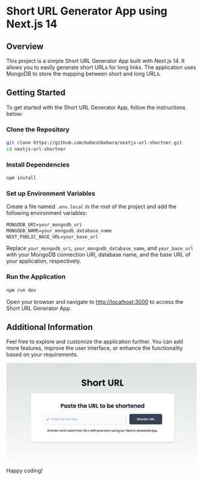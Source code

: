 # Short URL Generator App using Next.js 14

## Overview

This project is a simple Short URL Generator App built with Next.js 14. It allows you to easily generate short URLs for long links. The application uses MongoDB to store the mapping between short and long URLs.

## Getting Started

To get started with the Short URL Generator App, follow the instructions below:

### Clone the Repository

```bash
git clone https://github.com/maheshbohara/nextjs-url-shortner.git
cd nextjs-url-shortner
```

### Install Dependencies

```bash
npm install
```

### Set up Environment Variables

Create a file named `.env.local` in the root of the project and add the following environment variables:

```env
MONGODB_URI=your_mongodb_uri
MONGODB_NAME=your_mongodb_database_name
NEXT_PUBLIC_BASE_URL=your_base_url
```

Replace `your_mongodb_uri`, `your_mongodb_database_name`, and `your_base_url` with your MongoDB connection URI, database name, and the base URL of your application, respectively.

### Run the Application

```bash
npm run dev
```

Open your browser and navigate to [http://localhost:3000](http://localhost:3000) to access the Short URL Generator App.

## Additional Information

Feel free to explore and customize the application further. You can add more features, improve the user interface, or enhance the functionality based on your requirements.

![Screenshot](public/screenshot.png)

Happy coding!